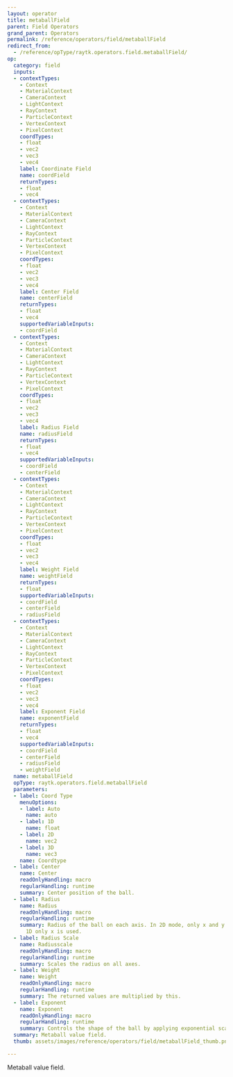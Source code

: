 ```yaml
---
layout: operator
title: metaballField
parent: Field Operators
grand_parent: Operators
permalink: /reference/operators/field/metaballField
redirect_from:
  - /reference/opType/raytk.operators.field.metaballField/
op:
  category: field
  inputs:
  - contextTypes:
    - Context
    - MaterialContext
    - CameraContext
    - LightContext
    - RayContext
    - ParticleContext
    - VertexContext
    - PixelContext
    coordTypes:
    - float
    - vec2
    - vec3
    - vec4
    label: Coordinate Field
    name: coordField
    returnTypes:
    - float
    - vec4
  - contextTypes:
    - Context
    - MaterialContext
    - CameraContext
    - LightContext
    - RayContext
    - ParticleContext
    - VertexContext
    - PixelContext
    coordTypes:
    - float
    - vec2
    - vec3
    - vec4
    label: Center Field
    name: centerField
    returnTypes:
    - float
    - vec4
    supportedVariableInputs:
    - coordField
  - contextTypes:
    - Context
    - MaterialContext
    - CameraContext
    - LightContext
    - RayContext
    - ParticleContext
    - VertexContext
    - PixelContext
    coordTypes:
    - float
    - vec2
    - vec3
    - vec4
    label: Radius Field
    name: radiusField
    returnTypes:
    - float
    - vec4
    supportedVariableInputs:
    - coordField
    - centerField
  - contextTypes:
    - Context
    - MaterialContext
    - CameraContext
    - LightContext
    - RayContext
    - ParticleContext
    - VertexContext
    - PixelContext
    coordTypes:
    - float
    - vec2
    - vec3
    - vec4
    label: Weight Field
    name: weightField
    returnTypes:
    - float
    supportedVariableInputs:
    - coordField
    - centerField
    - radiusField
  - contextTypes:
    - Context
    - MaterialContext
    - CameraContext
    - LightContext
    - RayContext
    - ParticleContext
    - VertexContext
    - PixelContext
    coordTypes:
    - float
    - vec2
    - vec3
    - vec4
    label: Exponent Field
    name: exponentField
    returnTypes:
    - float
    - vec4
    supportedVariableInputs:
    - coordField
    - centerField
    - radiusField
    - weightField
  name: metaballField
  opType: raytk.operators.field.metaballField
  parameters:
  - label: Coord Type
    menuOptions:
    - label: Auto
      name: auto
    - label: 1D
      name: float
    - label: 2D
      name: vec2
    - label: 3D
      name: vec3
    name: Coordtype
  - label: Center
    name: Center
    readOnlyHandling: macro
    regularHandling: runtime
    summary: Center position of the ball.
  - label: Radius
    name: Radius
    readOnlyHandling: macro
    regularHandling: runtime
    summary: Radius of the ball on each axis. In 2D mode, only x and y are used. In
      1D only x is used.
  - label: Radius Scale
    name: Radiusscale
    readOnlyHandling: macro
    regularHandling: runtime
    summary: Scales the radius on all axes.
  - label: Weight
    name: Weight
    readOnlyHandling: macro
    regularHandling: runtime
    summary: The returned values are multiplied by this.
  - label: Exponent
    name: Exponent
    readOnlyHandling: macro
    regularHandling: runtime
    summary: Controls the shape of the ball by applying exponential scaling to coordinates.
  summary: Metaball value field.
  thumb: assets/images/reference/operators/field/metaballField_thumb.png

---
```



Metaball value field.